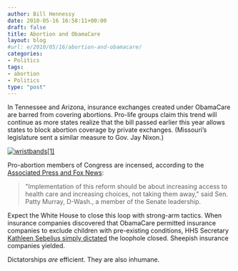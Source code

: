 ```yaml
---
author: Bill Hennessy
date: 2010-05-16 16:58:11+00:00
draft: false
title: Abortion and ObamaCare
layout: blog
#url: e/2010/05/16/abortion-and-obamacare/
categories:
- Politics
tags:
- abortion
- Politics
type: "post"
---
```


In Tennessee and Arizona, insurance exchanges created under ObamaCare are barred from covering abortions. Pro-life groups claim this trend will continue as more states realize that the bill passed earlier this year allows states to block abortion coverage by private exchanges. (Missouri’s legislature sent a similar measure to Gov. Jay Nixon.) 

 

[![wristbands[1]](https://hennessysview.com/wp-content/uploads/2010/05/wristbands1.gif)
](https://www.lifeisaprayer.com/other_sites/prolife/index.html)

 

Pro-abortion members of Congress are incensed, according to the [Associated Press and Fox News](https://www.foxnews.com/politics/2010/05/16/abortion-opponents-capitalizing-new-health-care-law/):

 

>   
> 
> "Implementation of this reform should be about increasing access to health care and increasing choices, not taking them away," said Sen. Patty Murray, D-Wash., a member of the Senate leadership.
> 
> 

 

Expect the White House to close this loop with strong-arm tactics. When insurance companies discovered that ObamaCare permitted insurance companies to exclude children with pre-existing conditions, HHS Secretary [Kathleen Sebelius simply dictated](https://online.wsj.com/article/SB10001424052702303410404575152100463512126.html) the loophole closed. Sheepish insurance companies yielded.

 

Dictatorships _are_ efficient. They are also inhumane. 
